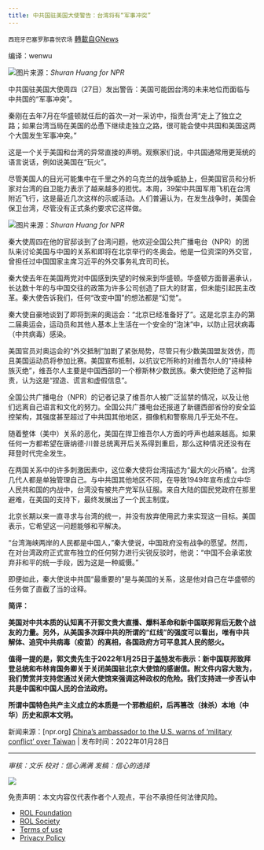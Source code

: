 ```yaml
---
title: 中共国驻美国大使警告：台湾将有“军事冲突”
---
```

`西班牙巴塞罗那喜悦农场` [轉載自GNews](https://gnews.org/zh-hans/1928713/)

编译：wenwu

![](https://assets.gnews.org/wp-content/uploads/2022/01/qingangwsteve-1_custom-f78749efeaa373ac39e3c282dc6d16945ebb190e-s1100-c50.jpg)图片来源：*Shuran Huang for NPR*

中共国驻美国大使周四（27日）发出警告：美国可能因台湾的未来地位而面临与中共国的“军事冲突”。

秦刚在去年7月在华盛顿就任后的首次一对一采访中，指责台湾“走上了独立之路；如果台湾当局在美国的怂恿下继续走独立之路，很可能会使中共国和美国这两个大国发生军事冲突。”

这是一个关于美国和台湾的异常直接的声明。观察家们说，中共国通常用更笼统的语言说话，例如说美国在“玩火”。

尽管美国人的目光可能集中在千里之外的乌克兰的战争威胁上，但美国官员和分析家对台湾的自卫能力表示了越来越多的担忧。本周，39架中共国军用飞机在台湾附近飞行，这是最近几次这样的示威活动。人们普遍认为，在发生战争时，美国会保卫台湾，尽管没有正式条约要求它这样做。

![](https://assets.gnews.org/wp-content/uploads/2022/01/qingangwsteve-15_custom-8bd4d9d28a7fa56660d7d8922e50d30e509a26dd-s1100-c50.jpg)图片来源：*Shuran Huang for NPR*

秦大使周四在他的官邸谈到了台湾问题，他欢迎全国公共广播电台（NPR）的团队来讨论美国与中国的关系和即将在北京举行的冬奥会。他是一位资深的外交官，曾担任过中国国家主席习近平的外交事务礼宾司司长。

秦大使去年在美国两党对中国感到失望的时候来到华盛顿。华盛顿方面普遍承认，长达数十年的与中国交往的政策为许多公司创造了巨大的财富，但未能引起民主改革。秦大使告诉我们，任何“改变中国”的想法都是“幻觉”。

秦大使自豪地谈到了即将到来的奥运会：“北京已经准备好了”。这是北京主办的第二届奥运会，运动员和其他人基本上生活在一个安全的“泡沫”中，以防止冠状病毒（中共病毒）感染。

美国官员对奥运会的“外交抵制”加剧了紧张局势，尽管只有少数美国盟友效仿，而且美国运动员将参加比赛。美国宣布抵制，以抗议它所称的对维吾尔人的“持续种族灭绝”，维吾尔人主要是中国西部的一个穆斯林少数民族。秦大使拒绝了这种指责，认为这是“捏造、谎言和虚假信息”。

全国公共广播电台（NPR）的记者记录了维吾尔人被广泛监禁的情况，以及让他们远离自己语言和文化的努力。全国公共广播电台还报道了新疆西部省份的安全监控架构，其强度甚至超过了中共国其他地区，摄像机和警察局几乎无处不在。

随着整体（美中）关系的恶化，美国在捍卫维吾尔人方面的呼声也越来越高。如果任何一方都希望在唐纳德·川普总统离开后关系得到重启，那么这种情况还没有在拜登时代完全发生。

在两国关系中的许多刺激因素中，这位秦大使将台湾描述为“最大的火药桶”。台湾几代人都是单独管理自己。与中共国其他地区不同，在导致1949年宣布成立中华人民共和国的内战中，台湾没有被共产党军队征服。来自大陆的国民党政府在那里避难，在美国的支持下，最终发展出了一个民主制度。

北京长期以来一直寻求与台湾的统一，并没有放弃使用武力来实现这一目标。美国表示，它希望这一问题能够和平解决。

“台湾海峡两岸的人民都是中国人，”秦大使说，中国政府没有战争的愿望。然而，在对台湾政府正式宣布独立的任何努力进行尖锐反驳时，他说：“中国不会承诺放弃非和平的统一手段，因为这是一种威慑。”

即便如此，秦大使说中共国“最重要的”是与美国的关系，这是他对自己在华盛顿的任务做了直截了当的诠释。

**简评：**

**美国对中共本质的认知离不开郭文贵大直播、爆料革命和新中国联邦背后无数个战友的力量。另外，从美国多次踩中共的所谓的“红线”的强度可以看出，唯有中共解体、追究中共病毒（疫苗）的真相，各国政府方可平息其人民的怒火。**

**值得一提的是，郭文贵先生于2022年1月25日于[盖特](https://gettr.com/post/pqk1be829a)发布表示：新中国联邦致拜登总统和布林肯国务卿关于关闭美国驻北京大使馆的感谢信。附文件内容大致为，我们赞赏并支持您通过关闭大使馆来强调这种政权的危险。我们支持进一步否认中共是中国和中国人民的合法政府。**

**所谓中国特色共产主义成立的本质是一个邪教组织，后再篡改（抹杀）本地（中华）历史和原本文明。**

新闻来源：[npr.org] [China’s ambassador to the U.S. warns of ‘military conflict’ over Taiwan](https://www.npr.org/2022/01/28/1076246311/chinas-ambassador-to-the-u-s-warns-of-military-conflict-over-taiwan?utm_source=facebook&amp;utm_medium=news_tab) | 发布时间：2022年01月28日

* * *

*审核：文乐
校对：信心满满
发稿：信心的选择*

![](https://assets.gnews.org/wp-content/uploads/2022/01/西喜.jpeg)

 

免责声明：本文内容仅代表作者个人观点，平台不承担任何法律风险。

- [ROL Foundation](https://rolfoundation.org/)
- [ROL Society](https://rolsociety.org/)
- [Terms of use](https://gnews.org/terms-of-use-3/)
- [Privacy Policy](https://gnews.org/privacy-policy/)
